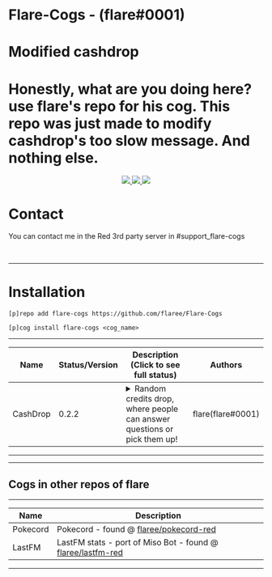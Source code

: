 # Flare-Cogs - (flare#0001)
# Modified cashdrop
# Honestly, what are you doing here? use flare's repo for his cog. This repo was just made to modify cashdrop's too slow message. And nothing else.
<p align="center">
  <a href="https://github.com/Cog-Creators/Red-DiscordBot/tree/V3/develop">
    <img src="https://img.shields.io/badge/Red%20DiscordBot-V3-red.svg">
    </a>
  <a href="https://github.com/Rapptz/discord.py">
    <img src="https://img.shields.io/badge/Discord.py-rewrite-blue.svg">
    </a>
  <a href="https://github.com/ambv/black">
    <img src="https://img.shields.io/badge/code%20style-black-000000.svg">
    </a>

</p>

# Contact
You can contact me in the Red 3rd party server in #support_flare-cogs

<br>

---


# Installation
`[p]repo add flare-cogs https://github.com/flaree/Flare-Cogs`

`[p]cog install flare-cogs <cog_name>`

---
| Name           | Status/Version   | Description (Click to see full status)                                                                                                                                                            | Authors                                  |
|----------------|------------------|---------------------------------------------------------------------------------------------------------------------------------------------------------------------------------------------------|------------------------------------------|
| CashDrop       | 0.2.2            | <details><summary>Random credits drop, where people can answer questions or pick them up!</summary></details>                                                                                     | flare(flare#0001)                        |
---



---
## Cogs in other repos of flare
---
| Name | Description
| --- | --- |
| Pokecord | Pokecord - found @ [flaree/pokecord-red](https://github.com/flaree/pokecord-red) |
| LastFM | LastFM stats - port of Miso Bot - found @ [flaree/lastfm-red](https://github.com/flaree/lastfm-red) |


---
